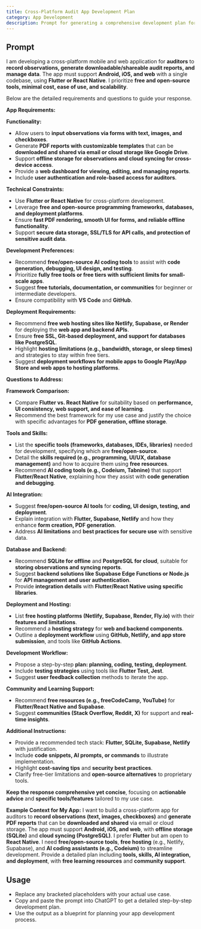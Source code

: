 ```yaml
---
title: Cross-Platform Audit App Development Plan
category: App Development
description: Prompt for generating a comprehensive development plan for a free, cross-platform mobile and web app for auditors using open-source tools and AI coding assistants.
---
```


## Prompt

I am developing a cross-platform mobile and web application for **auditors** to **record observations, generate downloadable/shareable audit reports, and manage data**. The app must support **Android, iOS, and web** with a single codebase, using **Flutter or React Native**. I prioritize **free and open-source tools, minimal cost, ease of use, and scalability**.

Below are the detailed requirements and questions to guide your response.

**App Requirements:**

**Functionality:**
- Allow users to **input observations via forms with text, images, and checkboxes**.
- Generate **PDF reports with customizable templates** that can be **downloaded and shared via email or cloud storage like Google Drive**.
- Support **offline storage for observations and cloud syncing for cross-device access**.
- Provide a **web dashboard for viewing, editing, and managing reports**.
- Include **user authentication and role-based access for auditors**.

**Technical Constraints:**
- Use **Flutter or React Native** for cross-platform development.
- Leverage **free and open-source programming frameworks, databases, and deployment platforms**.
- Ensure **fast PDF rendering, smooth UI for forms, and reliable offline functionality**.
- Support **secure data storage, SSL/TLS for API calls, and protection of sensitive audit data**.

**Development Preferences:**
- Recommend **free/open-source AI coding tools** to assist with **code generation, debugging, UI design, and testing**.
- Prioritize **fully free tools or free tiers with sufficient limits for small-scale apps**.
- Suggest **free tutorials, documentation, or communities** for beginner or intermediate developers.
- Ensure compatibility with **VS Code** and **GitHub**.

**Deployment Requirements:**
- Recommend **free web hosting sites like Netlify, Supabase, or Render** for deploying the **web app and backend APIs**.
- Ensure **free SSL, Git-based deployment, and support for databases like PostgreSQL**.
- Highlight **hosting limitations (e.g., bandwidth, storage, or sleep times)** and strategies to stay within free tiers.
- Suggest **deployment workflows for mobile apps to Google Play/App Store and web apps to hosting platforms**.

**Questions to Address:**

**Framework Comparison:**
- Compare **Flutter vs. React Native** for suitability based on **performance, UI consistency, web support, and ease of learning**.
- Recommend the best framework for my use case and justify the choice with specific advantages for **PDF generation, offline storage**.

**Tools and Skills:**
- List the **specific tools (frameworks, databases, IDEs, libraries)** needed for development, specifying which are **free/open-source**.
- Detail the **skills required (e.g., programming, UI/UX, database management)** and how to acquire them using **free resources**.
- Recommend **AI coding tools (e.g., Codeium, Tabnine)** that support **Flutter/React Native**, explaining how they assist with **code generation and debugging**.

**AI Integration:**
- Suggest **free/open-source AI tools** for **coding, UI design, testing, and deployment**.
- Explain integration with **Flutter, Supabase, Netlify** and how they enhance **form creation, PDF generation**.
- Address **AI limitations** and **best practices for secure use** with sensitive data.

**Database and Backend:**
- Recommend **SQLite for offline** and **PostgreSQL for cloud**, suitable for **storing observations and syncing reports**.
- Suggest **backend solutions like Supabase Edge Functions or Node.js** for **API management and user authentication**.
- Provide **integration details** with **Flutter/React Native using specific libraries**.

**Deployment and Hosting:**
- List **free hosting platforms (Netlify, Supabase, Render, Fly.io)** with their **features and limitations**.
- Recommend a **hosting strategy** for **web and backend components**.
- Outline a **deployment workflow** using **GitHub, Netlify, and app store submission**, and tools like **GitHub Actions**.

**Development Workflow:**
- Propose a step-by-step **plan: planning, coding, testing, deployment**.
- Include **testing strategies** using tools like **Flutter Test, Jest**.
- Suggest **user feedback collection** methods to iterate the app.

**Community and Learning Support:**
- Recommend **free resources (e.g., freeCodeCamp, YouTube)** for **Flutter/React Native and Supabase**.
- Suggest **communities (Stack Overflow, Reddit, X)** for support and **real-time insights**.

**Additional Instructions:**
- Provide a recommended tech stack: **Flutter, SQLite, Supabase, Netlify** with justification.
- Include **code snippets, AI prompts, or commands** to illustrate implementation.
- Highlight **cost-saving tips** and **security best practices**.
- Clarify free-tier limitations and **open-source alternatives** to proprietary tools.

**Keep the response comprehensive yet concise**, focusing on **actionable advice** and **specific tools/features** tailored to my use case.

**Example Context for My App:**
I want to build a cross-platform app for auditors to **record observations (text, images, checkboxes)** and **generate PDF reports** that can be **downloaded and shared** via email or cloud storage. The app must support **Android, iOS, and web**, with **offline storage (SQLite)** and **cloud syncing (PostgreSQL)**. I prefer **Flutter** but am open to **React Native**. I need **free/open-source tools**, **free hosting** (e.g., Netlify, Supabase), and **AI coding assistants (e.g., Codeium)** to streamline development. Provide a detailed plan including **tools, skills, AI integration, and deployment**, with **free learning resources** and **community support**.

## Usage
- Replace any bracketed placeholders with your actual use case.
- Copy and paste the prompt into ChatGPT to get a detailed step-by-step development plan.
- Use the output as a blueprint for planning your app development process.

